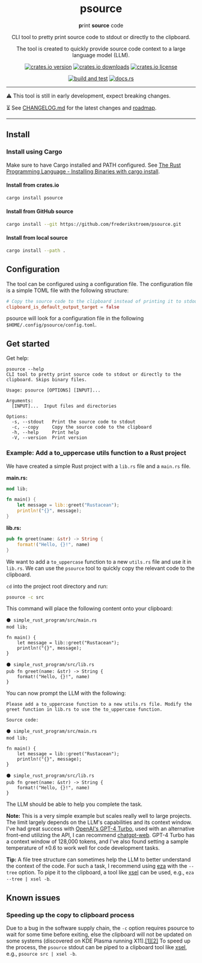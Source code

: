 <div align="center">


# psource
**p**rint **source** code

CLI tool to pretty print source code to stdout or directly to the clipboard.

The tool is created to quickly provide source code context to a large language model (LLM).

[![crates.io version](https://img.shields.io/crates/v/psource)](https://crates.io/crates/psource)
[![crates.io downloads](https://img.shields.io/crates/d/psource)](https://crates.io/crates/psource)
[![crates.io license](https://img.shields.io/crates/l/psource)](https://crates.io/crates/psource)

[![build and test](https://img.shields.io/github/actions/workflow/status/frederikstroem/psource/build_and_test.yml?label=build%20and%20test)](https://github.com/frederikstroem/psource/actions/workflows/build_and_test.yml)
[![docs.rs](https://img.shields.io/docsrs/psource)](https://docs.rs/psource)

</div>

---

⚠️ This tool is still in early development, expect breaking changes.

⏳️ See [CHANGELOG.md](CHANGELOG.md) for the latest changes and [roadmap](CHANGELOG.md#Unreleased).

---

## Install
### Install using Cargo
Make sure to have Cargo installed and PATH configured. See [The Rust Programming Language - Installing Binaries with cargo install](https://doc.rust-lang.org/book/ch14-04-installing-binaries.html).

#### Install from crates.io
```bash
cargo install psource
```

#### Install from GitHub source
```bash
cargo install --git https://github.com/frederikstroem/psource.git
```

#### Install from local source
```bash
cargo install --path .
```

## Configuration
The tool can be configured using a configuration file. The configuration file is a simple TOML file with the following structure:

```toml
# Copy the source code to the clipboard instead of printing it to stdout (default: false)
clipboard_is_default_output_target = false
```

psource will look for a configuration file in the following `$HOME/.config/psource/config.toml`.

## Get started
Get help:
```plaintext
psource --help
CLI tool to pretty print source code to stdout or directly to the clipboard. Skips binary files.

Usage: psource [OPTIONS] [INPUT]...

Arguments:
  [INPUT]...  Input files and directories

Options:
  -s, --stdout   Print the source code to stdout
  -c, --copy     Copy the source code to the clipboard
  -h, --help     Print help
  -V, --version  Print version
```

### Example: Add a to_uppercase utils function to a Rust project
We have created a simple Rust project with a `lib.rs` file and a `main.rs` file.

**main.rs:**
```rust
mod lib;

fn main() {
    let message = lib::greet("Rustacean");
    println!("{}", message);
}
```

**lib.rs:**
```rust
pub fn greet(name: &str) -> String {
    format!("Hello, {}!", name)
}
```

We want to add a `to_uppercase` function to a new `utils.rs` file and use it in `lib.rs`. We can use the `psource` tool to quickly copy the relevant code to the clipboard.

`cd` into the project root directory and run:
```bash
psource -c src
```

This command will place the following content onto your clipboard:
```plaintext
⚫ simple_rust_program/src/main.rs
mod lib;

fn main() {
    let message = lib::greet("Rustacean");
    println!("{}", message);
}

⚫ simple_rust_program/src/lib.rs
pub fn greet(name: &str) -> String {
    format!("Hello, {}!", name)
}

```

You can now prompt the LLM with the following:
```plaintext
Please add a to_uppercase function to a new utils.rs file. Modify the greet function in lib.rs to use the to_uppercase function.

Source code:

⚫ simple_rust_program/src/main.rs
mod lib;

fn main() {
    let message = lib::greet("Rustacean");
    println!("{}", message);
}

⚫ simple_rust_program/src/lib.rs
pub fn greet(name: &str) -> String {
    format!("Hello, {}!", name)
}

```

The LLM should be able to help you complete the task.

**Note:** This is a very simple example but scales really well to large projects. The limit largely depends on the LLM's capabilities and its context window. I've had great success with [OpenAI's GPT-4 Turbo](https://platform.openai.com/docs/models/gpt-4-and-gpt-4-turbo), used with an alternative front-end utilizing the API, I can recommend [chatgpt-web](https://github.com/Niek/chatgpt-web). GPT-4 Turbo has a context window of 128,000 tokens, and I've also found setting a sample temperature of ±0.6 to work well for code development tasks.

**Tip:** A file tree structure can sometimes help the LLM to better understand the context of the code. For such a task, I recommend using [eza](https://github.com/eza-community/eza) with the `--tree` option. To pipe it to the clipboard, a tool like [xsel](https://github.com/kfish/xsel) can be used, e.g., `eza --tree | xsel -b`.


## Known issues
### Speeding up the copy to clipboard process
Due to a bug in the software supply chain, the `-c` option requires psource to wait for some time before exiting, else the clipboard will not be updated on some systems (discovered on KDE Plasma running X11).[[1]](https://github.com/1Password/arboard/issues/114)[[2]](https://github.com/sigoden/aichat/issues/160) To speed up the process, the `psource` stdout can be piped to a clipboard tool like [xsel](https://github.com/kfish/xsel), e.g., `psource src | xsel -b`.
